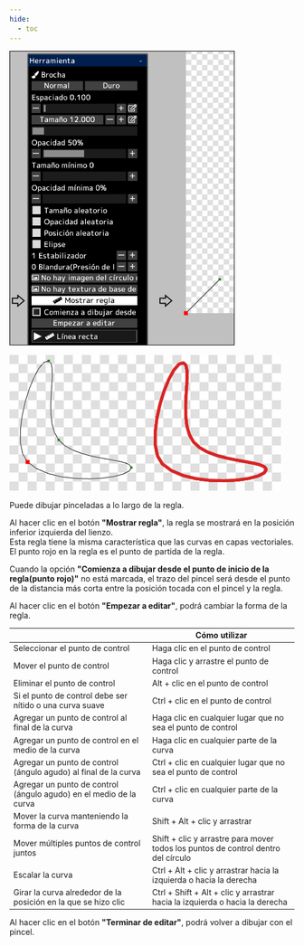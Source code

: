 ```yaml
---
hide:
  - toc
---
```


<!-- https://steamcommunity.com/sharedfiles/filedetails/?id=2969760543 -->

![ruler_brush](./image/ruler_brush.png)

![ruler_brush_1](./image/ruler_brush_1.png)

Puede dibujar pinceladas a lo largo de la regla.

Al hacer clic en el botón __"Mostrar regla"__, la regla se mostrará en la posición inferior izquierda del lienzo. <br />
Esta regla tiene la misma característica que las curvas en capas vectoriales. <br />
El punto rojo en la regla es el punto de partida de la regla.

Cuando la opción __"Comienza a dibujar desde el punto de inicio de la regla(punto rojo)"__ no está marcada, el trazo del pincel será desde el punto de la distancia más corta entre la posición tocada con el pincel y la regla.

Al hacer clic en el botón __"Empezar a editar"__, podrá cambiar la forma de la regla.

|  | Cómo utilizar |
| ------ | ----------- |
| Seleccionar el punto de control | Haga clic en el punto de control |
| Mover el punto de control       | Haga clic y arrastre el punto de control |
| Eliminar el punto de control    | Alt + clic en el punto de control |
| Si el punto de control debe ser nítido o una curva suave | Ctrl + clic en el punto de control |
| Agregar un punto de control al final de la curva | Haga clic en cualquier lugar que no sea el punto de control |
| Agregar un punto de control en el medio de la curva | Haga clic en cualquier parte de la curva |
| Agregar un punto de control (ángulo agudo) al final de la curva | Ctrl + clic en cualquier lugar que no sea el punto de control |
| Agregar un punto de control (ángulo agudo) en el medio de la curva | Ctrl + clic en cualquier parte de la curva |
| Mover la curva manteniendo la forma de la curva | Shift + Alt + clic y arrastrar |
| Mover múltiples puntos de control juntos | Shift + clic y arrastre para mover todos los puntos de control dentro del círculo |
| Escalar la curva | Ctrl + Alt + clic y arrastrar hacia la izquierda o hacia la derecha |
| Girar la curva alrededor de la posición en la que se hizo clic | Ctrl + Shift + Alt + clic y arrastrar hacia la izquierda o hacia la derecha |

Al hacer clic en el botón __"Terminar de editar"__, podrá volver a dibujar con el pincel.
